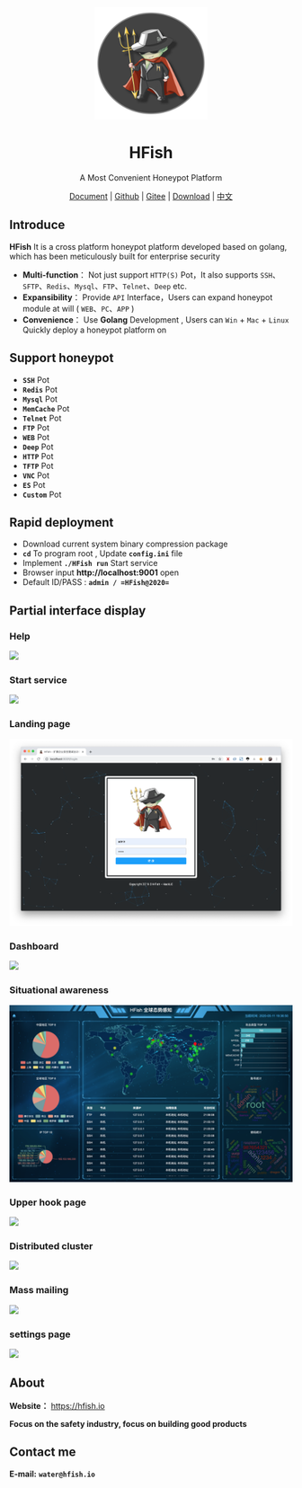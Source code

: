 <p align="center">
  <a href="https://hfish.io/" target="_blank">
    <img width="200" src="images/logo.png">
  </a>
</p>

<h1 align="center">HFish </h1>
<p align="center">A Most Convenient Honeypot Platform</p>

<p  align="center">
<a href="https://hfish.io/docs/#/" target="_bank">Document</a>
<span>|</span>
<a href="https://github.com/hacklcx/HFish" target="_bank">Github</a>
<span>|</span>
<a href="https://gitee.com/lauix/HFish" target="_bank">Gitee</a>
<span>|</span>
<a href="https://github.com/hacklcx/HFish/releases" target="_bank">Download</a>
<span>|</span>
<a href="README_CN.md" target="_bank">中文</a>
</p>


## Introduce

**HFish** It is a cross platform honeypot platform developed based on golang, which has been meticulously built for enterprise security

- **Multi-function**： Not just support `HTTP(S)` Pot，It also supports `SSH`、`SFTP`、`Redis`、`Mysql`、`FTP`、`Telnet`、`Deep` etc.
- **Expansibility**： Provide `API` Interface，Users can expand honeypot module at will ( `WEB`、`PC`、`APP` )
- **Convenience**： Use **Golang** Development , Users can
 `Win` + `Mac` + `Linux` Quickly deploy a honeypot platform on

## Support honeypot

- **`SSH`** Pot
- **`Redis`** Pot
- **`Mysql`** Pot
- **`MemCache`** Pot
- **`Telnet`** Pot
- **`FTP`** Pot
- **`WEB`** Pot
- **`Deep`** Pot
- **`HTTP`** Pot
- **`TFTP`** Pot
- **`VNC`** Pot
- **`ES`** Pot
- **`Custom`** Pot

## Rapid deployment


- Download current system binary compression package
- **`cd`** To program root , Update **`config.ini`** file
- Implement **`./HFish run`** Start service
- Browser input **http://localhost:9001** open
- Default ID/PASS :  **`admin / =HFish@2020=`**


## Partial interface display

### Help

![](./images/help.png)


### Start service


![](./images/run.png)


### Landing page


![](./images/login.png)


### Dashboard


![](./images/dashboard.png)


### Situational awareness


![](./images/data.png)


### Upper hook page


![](./images/fish.png)


### Distributed cluster


![](./images/colony.png)


### Mass mailing


![](./images/mail.png)


### settings page


![](./images/setting.png)


## About


**Website：** https://hfish.io


**Focus on the safety industry, focus on building good products**


## Contact me

**E-mail:** **`water@hfish.io`**
